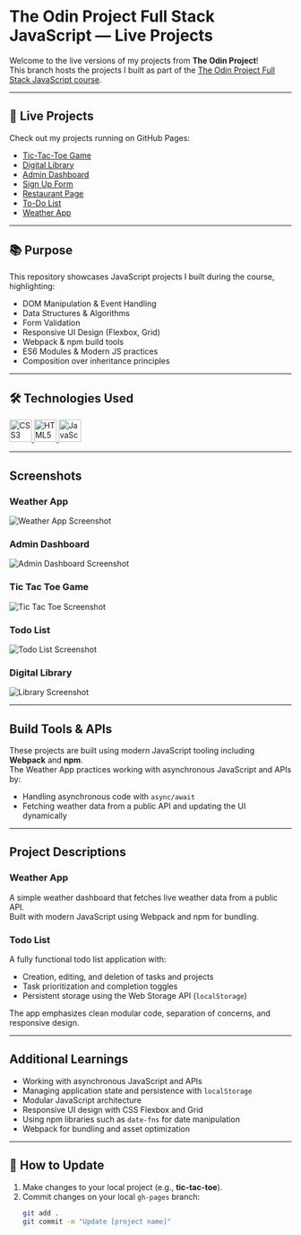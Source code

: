 # The Odin Project Full Stack JavaScript — Live Projects

Welcome to the live versions of my projects from **The Odin Project**!  
This branch hosts the projects I built as part of the [The Odin Project Full Stack JavaScript course](https://www.theodinproject.com/).

---

## 🚀 Live Projects

Check out my projects running on GitHub Pages:

- [Tic-Tac-Toe Game](https://danny-codes.github.io/TheOdinProjectRepo/tic-tac-toe/index.html)
- [Digital Library](https://danny-codes.github.io/TheOdinProjectRepo/library-project/index.html)
- [Admin Dashboard](https://danny-codes.github.io/TheOdinProjectRepo/admin-dashboard/index.html)
- [Sign Up Form](https://danny-codes.github.io/TheOdinProjectRepo/sign-up-form/index.html)
- [Restaurant Page](https://danny-codes.github.io/TheOdinProjectRepo/restaurant-page/dist/index.html)
- [To-Do List](https://danny-codes.github.io/TheOdinProjectRepo/todo-list/dist/index.html)
- [Weather App](https://danny-codes.github.io/TheOdinProjectRepo/weather-app/dist/index.html)

---

## 📚 Purpose

This repository showcases JavaScript projects I built during the course, highlighting:

- DOM Manipulation & Event Handling  
- Data Structures & Algorithms  
- Form Validation  
- Responsive UI Design (Flexbox, Grid)  
- Webpack & npm build tools  
- ES6 Modules & Modern JS practices  
- Composition over inheritance principles

---

## 🛠 Technologies Used

<p align="left">
  <a href="https://developer.mozilla.org/en-US/docs/Web/CSS" target="_blank" rel="noreferrer">
    <img src="https://raw.githubusercontent.com/devicons/devicon/master/icons/css3/css3-original-wordmark.svg" alt="CSS3" width="40" height="40"/>
  </a>
  <a href="https://developer.mozilla.org/en-US/docs/Web/HTML" target="_blank" rel="noreferrer">
    <img src="https://raw.githubusercontent.com/devicons/devicon/master/icons/html5/html5-original-wordmark.svg" alt="HTML5" width="40" height="40"/>
  </a>
  <a href="https://developer.mozilla.org/en-US/docs/Web/JavaScript" target="_blank" rel="noreferrer">
    <img src="https://raw.githubusercontent.com/devicons/devicon/master/icons/javascript/javascript-original.svg" alt="JavaScript" width="40" height="40"/>
  </a>
</p>

---

## Screenshots

### Weather App
![Weather App Screenshot](screenshots/weather-app.png)

### Admin Dashboard
![Admin Dashboard Screenshot](screenshots/admnin-dashboard.png)

### Tic Tac Toe Game
![Tic Tac Toe Screenshot](screenshots/tic-tac-toe.png)

### Todo List
![Todo List Screenshot](screenshots/todo-list.png)

### Digital Library
![Library Screenshot](screenshots/library.png)

---

## Build Tools & APIs

These projects are built using modern JavaScript tooling including **Webpack** and **npm**.  
The Weather App practices working with asynchronous JavaScript and APIs by:

- Handling asynchronous code with `async/await`  
- Fetching weather data from a public API and updating the UI dynamically

---

## Project Descriptions

### Weather App

A simple weather dashboard that fetches live weather data from a public API.  
Built with modern JavaScript using Webpack and npm for bundling.

### Todo List

A fully functional todo list application with:

- Creation, editing, and deletion of tasks and projects  
- Task prioritization and completion toggles  
- Persistent storage using the Web Storage API (`localStorage`)

The app emphasizes clean modular code, separation of concerns, and responsive design.

---

## Additional Learnings

- Working with asynchronous JavaScript and APIs  
- Managing application state and persistence with `localStorage`  
- Modular JavaScript architecture  
- Responsive UI design with CSS Flexbox and Grid  
- Using npm libraries such as `date-fns` for date manipulation  
- Webpack for bundling and asset optimization  

---

## 🔄 How to Update

1. Make changes to your local project (e.g., **tic-tac-toe**).  
2. Commit changes on your local `gh-pages` branch:
   ```bash
   git add .
   git commit -m "Update [project name]"
